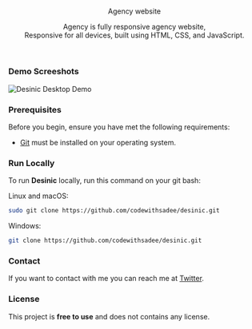 <div align="center">
  
  <br />
  <br />

  <h2 align="center"></h2>Agency website</h2>

Agency is fully responsive agency website, <br />Responsive for all devices, built using HTML, CSS, and JavaScript.

<!-- <a href="https://codewithsadee.github.io/desinic/"><strong>➥ Live Demo</strong></a> -->

</div>

<br />

### Demo Screeshots

![Desinic Desktop Demo](./readme-images/desktop.png "Desktop Demo")

### Prerequisites

Before you begin, ensure you have met the following requirements:

- [Git](https://git-scm.com/downloads "Download Git") must be installed on your operating system.

### Run Locally

To run **Desinic** locally, run this command on your git bash:

Linux and macOS:

```bash
sudo git clone https://github.com/codewithsadee/desinic.git
```

Windows:

```bash
git clone https://github.com/codewithsadee/desinic.git
```

### Contact

If you want to contact with me you can reach me at [Twitter](https://www.twitter.com/codewithsadee).

### License

This project is **free to use** and does not contains any license.
